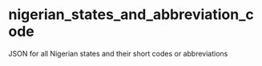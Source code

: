 # nigerian_states_and_abbreviation_code
JSON for all Nigerian states and their short codes or abbreviations
